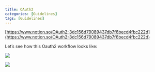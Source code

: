 ```yaml
---
title: OAuth2
categories: [Guidelines]
tags: [Guidelines]
---
```


[https://www.notion.so/OAuth2-3dc156d79089437db7f6becd4fbc222d](https://www.notion.so/OAuth2-3dc156d79089437db7f6becd4fbc222d)


Let’s see how this Oauth2 workflow looks like:


![](https://prod-files-secure.s3.us-west-2.amazonaws.com/9960fb2a-b75e-4bea-a8f9-b00925db1215/3bce41e0-99e8-4ebd-9701-e2bc9cbb79a2/Untitled.png?X-Amz-Algorithm=AWS4-HMAC-SHA256&X-Amz-Content-Sha256=UNSIGNED-PAYLOAD&X-Amz-Credential=ASIAZI2LB466UXTVWNGT%2F20250602%2Fus-west-2%2Fs3%2Faws4_request&X-Amz-Date=20250602T202550Z&X-Amz-Expires=3600&X-Amz-Security-Token=IQoJb3JpZ2luX2VjECsaCXVzLXdlc3QtMiJHMEUCIECICSx5l9%2FgK9sNYonbPMuKbqxs%2FOnLo7aeq%2B1hR9W1AiEAnvH2gneZmbTp3BIa1GaNfOSN%2Bbew3R2Q%2FHAfnGyOOrsqiAQI9P%2F%2F%2F%2F%2F%2F%2F%2F%2F%2FARAAGgw2Mzc0MjMxODM4MDUiDMId0NAEdu7jxvSauCrcA00AuwPGtgJo1hqfXWG4JUgWLmbmJs1%2FurSw3No4n4Hey6hc4tQdesF%2B0Q9dZMRSD76YoFHWvXFZ2eGp172Z4I1AYUFgQqAyG0KE%2F3rux545VKvWbRSTB6h7RwYVKdFXsW575%2BHnwgomy9o%2FAQCJ%2BvWX12r7m8f1hTmnSdIyGi5OpnP2SxlIRaIVGaFF74D%2FFh0V8Ga02dH0n41C2m9%2BKFak4Cbxy0V%2B2QS2ohrHbKZG9AgMGgyx9Ezku22krJBvKV8syQ4U%2FSbUL9uX51dPiuPe%2FjNdRLO1zUcdNbIh2l%2FzphSFcSFWMPdQGtpdja1IE2rY6mZ8oxlV%2FUb%2BkcvMBSk0kaw%2F4eoDYIZLiTviwboVDXzFSU4E3FVrBBgdTEB1Q9HonTPV91zC0NKGbVJNy3kmz3wkPvVBD10t8a%2B2rAIG7yNlswFJ%2BYWCHTicx0LVtKvppTlZ3%2BJie5OQKwFIH%2BtvMfILlytJqRyCwDLvpRTgDwrKvEzw2FXpEVYx92upZAOd5txYlHVuoti%2FW%2BrOgIiuNvK01SMrD1nFT6gPmDfBEjdJ29n%2BHERn4bqKQprhsviBpDprRIjTpkI%2BTHLws8EAg7lVP%2FQI90NR%2Be2I1e7T6By%2FgBc9PhopEk1xMKbi98EGOqUB%2FvBIjDGcV4b1FFJeJQkMhyit%2FAzVM9ZDyAeFMIsA0T6D5kFFO8EzjD1JwOStlDNDcQJyBMNJCTp2E%2BtDlcidvglIx4uuvSlya5ohn35HyZhsoqmsgiRfmGk%2FYx8Yd4uBYpfHxnTn20MmFtWNyGO1kaF29PovrX%2FArSziiarvAnP%2B85vIXDPHfOmFjxyGDBukeSyZqJjxZFKflMo1OFeQtdTAa7qj&X-Amz-Signature=e7532521139a3a34f843a6d11b9e7e021a393a8f67b0953a17a79219263348df&X-Amz-SignedHeaders=host&x-id=GetObject)


![](https://prod-files-secure.s3.us-west-2.amazonaws.com/9960fb2a-b75e-4bea-a8f9-b00925db1215/27d32b66-de43-41de-80f7-7edb81d1190f/Untitled.png?X-Amz-Algorithm=AWS4-HMAC-SHA256&X-Amz-Content-Sha256=UNSIGNED-PAYLOAD&X-Amz-Credential=ASIAZI2LB466UXTVWNGT%2F20250602%2Fus-west-2%2Fs3%2Faws4_request&X-Amz-Date=20250602T202550Z&X-Amz-Expires=3600&X-Amz-Security-Token=IQoJb3JpZ2luX2VjECsaCXVzLXdlc3QtMiJHMEUCIECICSx5l9%2FgK9sNYonbPMuKbqxs%2FOnLo7aeq%2B1hR9W1AiEAnvH2gneZmbTp3BIa1GaNfOSN%2Bbew3R2Q%2FHAfnGyOOrsqiAQI9P%2F%2F%2F%2F%2F%2F%2F%2F%2F%2FARAAGgw2Mzc0MjMxODM4MDUiDMId0NAEdu7jxvSauCrcA00AuwPGtgJo1hqfXWG4JUgWLmbmJs1%2FurSw3No4n4Hey6hc4tQdesF%2B0Q9dZMRSD76YoFHWvXFZ2eGp172Z4I1AYUFgQqAyG0KE%2F3rux545VKvWbRSTB6h7RwYVKdFXsW575%2BHnwgomy9o%2FAQCJ%2BvWX12r7m8f1hTmnSdIyGi5OpnP2SxlIRaIVGaFF74D%2FFh0V8Ga02dH0n41C2m9%2BKFak4Cbxy0V%2B2QS2ohrHbKZG9AgMGgyx9Ezku22krJBvKV8syQ4U%2FSbUL9uX51dPiuPe%2FjNdRLO1zUcdNbIh2l%2FzphSFcSFWMPdQGtpdja1IE2rY6mZ8oxlV%2FUb%2BkcvMBSk0kaw%2F4eoDYIZLiTviwboVDXzFSU4E3FVrBBgdTEB1Q9HonTPV91zC0NKGbVJNy3kmz3wkPvVBD10t8a%2B2rAIG7yNlswFJ%2BYWCHTicx0LVtKvppTlZ3%2BJie5OQKwFIH%2BtvMfILlytJqRyCwDLvpRTgDwrKvEzw2FXpEVYx92upZAOd5txYlHVuoti%2FW%2BrOgIiuNvK01SMrD1nFT6gPmDfBEjdJ29n%2BHERn4bqKQprhsviBpDprRIjTpkI%2BTHLws8EAg7lVP%2FQI90NR%2Be2I1e7T6By%2FgBc9PhopEk1xMKbi98EGOqUB%2FvBIjDGcV4b1FFJeJQkMhyit%2FAzVM9ZDyAeFMIsA0T6D5kFFO8EzjD1JwOStlDNDcQJyBMNJCTp2E%2BtDlcidvglIx4uuvSlya5ohn35HyZhsoqmsgiRfmGk%2FYx8Yd4uBYpfHxnTn20MmFtWNyGO1kaF29PovrX%2FArSziiarvAnP%2B85vIXDPHfOmFjxyGDBukeSyZqJjxZFKflMo1OFeQtdTAa7qj&X-Amz-Signature=fecd51113d7e9df5677745ed08dbc26a6e3b1773fc49b91f3bda3193736730fa&X-Amz-SignedHeaders=host&x-id=GetObject)

